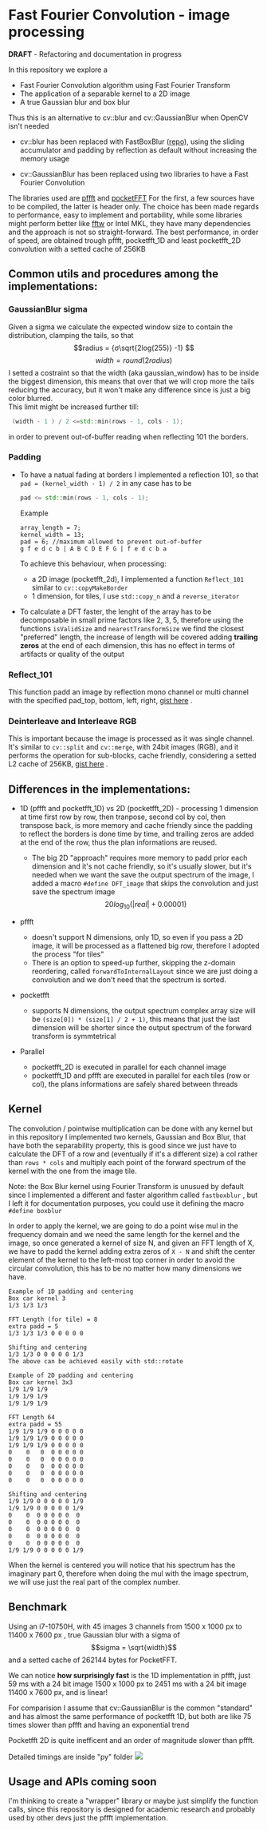 ﻿
﻿
# Fast Fourier Convolution - image processing

**DRAFT** - Refactoring and documentation in progress

In this repository we explore a
-  Fast Fourier Convolution algorithm using Fast Fourier Transform
- The application of a separable kernel to a 2D image 
- A true Gaussian blur and box blur

Thus this is an alternative to cv::blur and cv::GaussianBlur when OpenCV isn't needed

 - cv::blur has been replaced with FastBoxBlur ([repo](https://github.com/michelerenzullo/FastBoxBlur)), using the
   sliding accumulator and padding by reflection as default without
   increasing the memory usage

- cv::GaussianBlur has been replaced using two libraries to have a Fast Fourier Convolution

The libraries used are [pffft](https://github.com/marton78/pffft) and [pocketFFT](https://github.com/mreineck/pocketfft)
For the first, a few sources have to be compiled, the latter is header only. The choice has been made regards to performance, easy to implement and portability, while some libraries might perform better like [fftw](fftw.org/) or Intel MKL, they have many dependencies and the approach is not so straight-forward. 
The best performance, in order of speed, are obtained trough pffft, pocketfft_1D and least pocketfft_2D convolution with a setted cache of 256KB

## Common utils and procedures among the implementations:

### GaussianBlur sigma
 Given a sigma we calculate the expected window size to contain the distribution, clamping the tails, so that  
 $$radius = {σ\sqrt{2log(255)} -1} $$ 
 $$width = {round(2 radius)} $$ I setted a costraint so that the width (aka gaussian_window) has to be inside the biggest dimension, this means that over that we will crop more the tails reducing the accuracy, but it won't make any difference since is just a big color blurred.  
   This limit might be increased further till: 
   ```c++
    (width - 1 ) / 2 <=std::min(rows - 1, cols - 1);
   ```
   in order to prevent out-of-buffer reading when reflecting 101 the borders.

### Padding
- To have a natual fading at borders I implemented a reflection 101, so that
	`pad = (kernel_width - 1) / 2` 
	 in any case has to be 
	 ```c++
	 pad <= std::min(rows - 1, cols - 1);
	 ```
	Example
	 ```
	 array_length = 7;
	 kernel_width = 13;
	 pad = 6; //maximum allowed to prevent out-of-buffer
	 g f e d c b | A B C D E F G | f e d c b a
	 ```
	 To achieve this behaviour, when processing:
	 - a 2D image (pocketfft_2d), I implemented a function `Reflect_101` similar to `cv::copyMakeBorder`
	 - 1 dimension, for tiles, I use `std::copy_n` and a `reverse_iterator`

- To calculate a DFT faster, the lenght of the array has to be decomposable in small prime factors like 2, 3, 5, therefore using the functions `isValidSize` and `nearestTransformSize` we find the closest "preferred" length, the increase of length will be covered adding **trailing zeros** at the end of each dimension, this has no effect in terms of artifacts or quality of the output

### Reflect_101
This function padd an image by reflection mono channel or multi channel with the specified pad_top, bottom, left, right, [gist here](https://gist.github.com/michelerenzullo/8dc5af393aa581c72b6dd7f640c8e406) .

### Deinterleave and Interleave RGB
This is important because the image is processed as it was single channel.
It's similar to `cv::split` and `cv::merge`, with 24bit images (RGB), and it performs the operation for sub-blocks, cache friendly, considering a setted L2 cache of 256KB, [gist here](https://gist.github.com/michelerenzullo/76638be18769f2fbf80b96155e6bfea0) . 


## Differences in the implementations:
- 1D (pffft and pocketfft_1D) vs 2D (pocketfft_2D) 
	  - processing 1 dimension at time first row by row, then tranpose, second col by col, then transpose back, is more memory and cache friendly since the padding to reflect the borders is done time by time, and trailing zeros are added at the end of the row, thus the plan informations are reused.
	 - The big 2D "approach" requires more memory to padd prior each dimension and it's not cache friendly, so it's usually slower, but it's needed when we want the save the output spectrum of the image, I added a macro `#define DFT_image` that skips the convolution and just save the spectrum image  
	 $$20 log_{10}(| real | + 0.00001) $$ 

 - pffft
	  -  doesn't support N dimensions, only 1D, so even if you pass a 2D image, it will be processed as a flattened big row, therefore I adopted the process "for tiles"
	  - There is an option to speed-up further, skipping the z-domain reordering, called `forwardToInternalLayout` since we are just doing a convolution and we don't need that the spectrum is sorted.
 - pocketfft 
	  - supports N dimensions, the output spectrum complex array size will be `(size[0]) * (size[1] / 2 + 1)`, this means that just the last dimension will be shorter since the output spectrum of the forward transform is symmtetrical
- Parallel
	 - pocketfft_2D is executed in parallel for each channel image
	 - pocketfft_1D and pffft are executed in parallel for each tiles (row or col), the plans informations are safely shared between threads

## Kernel
The convolution / pointwise multiplication can be done with any kernel but in this repository I implemented two kernels, Gaussian and Box Blur, that have both the separability property, this is good since we just have to calculate the DFT of a row and (eventually if it's a different size) a col rather than `rows * cols` and multiply each point of the forward spectrum of the kernel with the one from the image tile.

Note: the Box Blur kernel using Fourier Transform is unusued by default since I implemented a different and faster algorithm called `fastboxblur` , but I left it for documentation purposes, you could use it defining the macro `#define boxblur` 

In order to apply the kernel, we are going to do a point wise mul in the frequency domain and we need the same length for the kernel and the image, so once generated a kernel of size N, and given an FFT length of X, we have to padd the kernel adding extra zeros of `X - N` and shift the center element of the kernel to the left-most top corner in order to avoid the circular convolution, this has to be no matter how many dimensions we have.

    Example of 1D padding and centering
    Box car kernel 3
    1/3 1/3 1/3
    
    FFT Length (for tile) = 8
    extra padd = 5
    1/3 1/3 1/3 0 0 0 0 0
    
    Shifting and centering
    1/3 1/3 0 0 0 0 0 1/3
    The above can be achieved easily with std::rotate
    
    Example of 2D padding and centering
    Box car kernel 3x3
    1/9 1/9 1/9
    1/9 1/9 1/9
    1/9 1/9 1/9
    
    FFT Length 64
    extra padd = 55
    1/9 1/9 1/9 0 0 0 0 0
    1/9 1/9 1/9 0 0 0 0 0
    1/9 1/9 1/9 0 0 0 0 0
    0    0   0  0 0 0 0 0
    0    0   0  0 0 0 0 0
    0    0   0  0 0 0 0 0
    0    0   0  0 0 0 0 0
    0    0   0  0 0 0 0 0
    
    Shifting and centering
    1/9 1/9 0 0 0 0 0 1/9
    1/9 1/9 0 0 0 0 0 1/9
    0    0  0 0 0 0 0  0
    0    0  0 0 0 0 0  0
    0    0  0 0 0 0 0  0
    0    0  0 0 0 0 0  0
    0    0  0 0 0 0 0  0
    1/9 1/9 0 0 0 0 0 1/9
  
    


When the kernel is centered you will notice that his spectrum has the imaginary part 0, therefore when doing the mul with the image spectrum, we will use just the real part of the complex number.

## Benchmark
Using an i7-10750H, with 45 images 3 channels from 1500 x 1000 px to 11400 x 7600 px , true Gaussian blur with a sigma of
$$sigma = \sqrt{width}$$
and a setted cache of 262144 bytes for PocketFFT.

We can notice **how surprisingly fast** is the 1D implementation in pffft, just 59 ms with a 24 bit image 1500 x 1000 px to 2451 ms with a 24 bit image 11400 x 7600 px, and is linear!

For comparision I assume that cv::GaussianBlur is the common "standard" and has almost the same performance of pocketfft 1D, but both are like 75 times slower than pffft and having an exponential trend

Pocketfft 2D is quite inefficent and an order of magnitude slower than pffft. 

Detailed timings are inside "py" folder
![](py/bench.png)

## Usage and APIs coming soon
I'm thinking to create a "wrapper" library or maybe just simplify the function calls, since this repository is designed for academic research and probably used by other devs just the pffft implementation.
